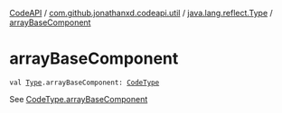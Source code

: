 [CodeAPI](../../index.md) / [com.github.jonathanxd.codeapi.util](../index.md) / [java.lang.reflect.Type](index.md) / [arrayBaseComponent](.)

# arrayBaseComponent

`val `[`Type`](http://docs.oracle.com/javase/6/docs/api/java/lang/reflect/Type.html)`.arrayBaseComponent: `[`CodeType`](../../com.github.jonathanxd.codeapi.type/-code-type/index.md)

See [CodeType.arrayBaseComponent](../../com.github.jonathanxd.codeapi.type/-code-type/array-base-component.md)

